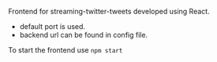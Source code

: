 Frontend for streaming-twitter-tweets developed using React.

- default port is used.
- backend url can be found in config file.

To start the frontend use `npm start`

